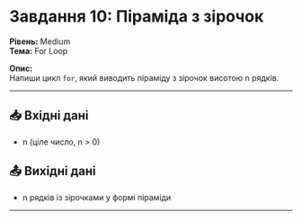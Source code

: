# Завдання 10: Піраміда з зірочок

**Рівень:** Medium  
**Тема:** For Loop  

**Опис:**  
Напиши цикл `for`, який виводить піраміду з зірочок висотою n рядків.

---

## 📥 Вхідні дані
- n (ціле число, n > 0)

## 📤 Вихідні дані
- n рядків із зірочками у формі піраміди

---